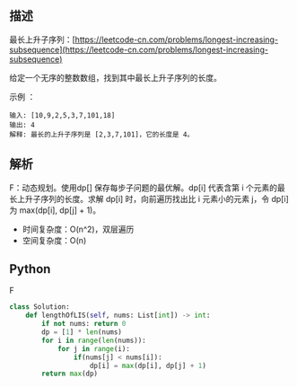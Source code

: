 ## 描述

最长上升子序列：[https://leetcode-cn.com/problems/longest-increasing-subsequence](https://leetcode-cn.com/problems/longest-increasing-subsequence)

给定一个无序的整数数组，找到其中最长上升子序列的长度。

示例 ：

```
输入: [10,9,2,5,3,7,101,18]
输出: 4 
解释: 最长的上升子序列是 [2,3,7,101]，它的长度是 4。
```

## 解析

F：动态规划。使用dp[] 保存每步子问题的最优解。dp[i] 代表含第 i 个元素的最长上升子序列的长度。求解 dp[i] 时，向前遍历找出比 i 元素小的元素 j，令 dp[i] 为 max(dp[i], dp[j] + 1)。

- 时间复杂度：O(n^2)，双层遍历
- 空间复杂度：O(n)

## Python

F

```python
class Solution:
    def lengthOfLIS(self, nums: List[int]) -> int:
        if not nums: return 0
        dp = [1] * len(nums)
        for i in range(len(nums)):
            for j in range(i):
                if(nums[j] < nums[i]):
                    dp[i] = max(dp[i], dp[j] + 1)
        return max(dp)
```

